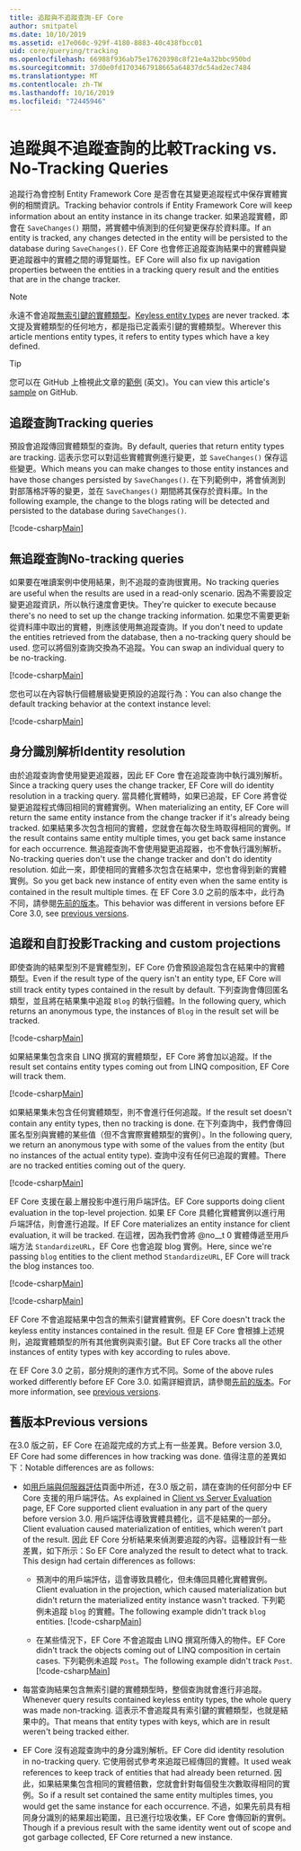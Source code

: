 ```yaml
---
title: 追蹤與不追蹤查詢-EF Core
author: smitpatel
ms.date: 10/10/2019
ms.assetid: e17e060c-929f-4180-8883-40c438fbcc01
uid: core/querying/tracking
ms.openlocfilehash: 66988f936ab75e17620398c8f21e4a32bbc950bd
ms.sourcegitcommit: 37d0e0fd1703467918665a64837dc54ad2ec7484
ms.translationtype: MT
ms.contentlocale: zh-TW
ms.lasthandoff: 10/16/2019
ms.locfileid: "72445946"
---
```

# <a name="tracking-vs-no-tracking-queries"></a><span data-ttu-id="61063-102">追蹤與不追蹤查詢的比較</span><span class="sxs-lookup"><span data-stu-id="61063-102">Tracking vs. No-Tracking Queries</span></span>

<span data-ttu-id="61063-103">追蹤行為會控制 Entity Framework Core 是否會在其變更追蹤程式中保存實體實例的相關資訊。</span><span class="sxs-lookup"><span data-stu-id="61063-103">Tracking behavior controls if Entity Framework Core will keep information about an entity instance in its change tracker.</span></span> <span data-ttu-id="61063-104">如果追蹤實體，即會在 `SaveChanges()` 期間，將實體中偵測到的任何變更保存於資料庫。</span><span class="sxs-lookup"><span data-stu-id="61063-104">If an entity is tracked, any changes detected in the entity will be persisted to the database during `SaveChanges()`.</span></span> <span data-ttu-id="61063-105">EF Core 也會修正追蹤查詢結果中的實體與變更追蹤器中的實體之間的導覽屬性。</span><span class="sxs-lookup"><span data-stu-id="61063-105">EF Core will also fix up navigation properties between the entities in a tracking query result and the entities that are in the change tracker.</span></span>

> [!NOTE]
> <span data-ttu-id="61063-106">永遠不會追蹤[無索引鍵的實體類型](xref:core/modeling/keyless-entity-types)。</span><span class="sxs-lookup"><span data-stu-id="61063-106">[Keyless entity types](xref:core/modeling/keyless-entity-types) are never tracked.</span></span> <span data-ttu-id="61063-107">本文提及實體類型的任何地方，都是指已定義索引鍵的實體類型。</span><span class="sxs-lookup"><span data-stu-id="61063-107">Wherever this article mentions entity types, it refers to entity types which have a key defined.</span></span>

> [!TIP]  
> <span data-ttu-id="61063-108">您可以在 GitHub 上檢視此文章的[範例](https://github.com/aspnet/EntityFramework.Docs/tree/master/samples/core/Querying) \(英文\)。</span><span class="sxs-lookup"><span data-stu-id="61063-108">You can view this article's [sample](https://github.com/aspnet/EntityFramework.Docs/tree/master/samples/core/Querying) on GitHub.</span></span>

## <a name="tracking-queries"></a><span data-ttu-id="61063-109">追蹤查詢</span><span class="sxs-lookup"><span data-stu-id="61063-109">Tracking queries</span></span>

<span data-ttu-id="61063-110">預設會追蹤傳回實體類型的查詢。</span><span class="sxs-lookup"><span data-stu-id="61063-110">By default, queries that return entity types are tracking.</span></span> <span data-ttu-id="61063-111">這表示您可以對這些實體實例進行變更，並 `SaveChanges()` 保存這些變更。</span><span class="sxs-lookup"><span data-stu-id="61063-111">Which means you can make changes to those entity instances and have those changes persisted by `SaveChanges()`.</span></span> <span data-ttu-id="61063-112">在下列範例中，將會偵測到對部落格評等的變更，並在 `SaveChanges()` 期間將其保存於資料庫。</span><span class="sxs-lookup"><span data-stu-id="61063-112">In the following example, the change to the blogs rating will be detected and persisted to the database during `SaveChanges()`.</span></span>

[!code-csharp[Main](../../../samples/core/Querying/Tracking/Sample.cs#Tracking)]

## <a name="no-tracking-queries"></a><span data-ttu-id="61063-113">無追蹤查詢</span><span class="sxs-lookup"><span data-stu-id="61063-113">No-tracking queries</span></span>

<span data-ttu-id="61063-114">如果要在唯讀案例中使用結果，則不追蹤的查詢很實用。</span><span class="sxs-lookup"><span data-stu-id="61063-114">No tracking queries are useful when the results are used in a read-only scenario.</span></span> <span data-ttu-id="61063-115">因為不需要設定變更追蹤資訊，所以執行速度會更快。</span><span class="sxs-lookup"><span data-stu-id="61063-115">They're quicker to execute because there's no need to set up the change tracking information.</span></span> <span data-ttu-id="61063-116">如果您不需要更新從資料庫中取出的實體，則應該使用無追蹤查詢。</span><span class="sxs-lookup"><span data-stu-id="61063-116">If you don't need to update the entities retrieved from the database, then a no-tracking query should be used.</span></span> <span data-ttu-id="61063-117">您可以將個別查詢交換為不追蹤。</span><span class="sxs-lookup"><span data-stu-id="61063-117">You can swap an individual query to be no-tracking.</span></span>

[!code-csharp[Main](../../../samples/core/Querying/Tracking/Sample.cs#NoTracking)]

<span data-ttu-id="61063-118">您也可以在內容執行個體層級變更預設的追蹤行為：</span><span class="sxs-lookup"><span data-stu-id="61063-118">You can also change the default tracking behavior at the context instance level:</span></span>

[!code-csharp[Main](../../../samples/core/Querying/Tracking/Sample.cs#ContextDefaultTrackingBehavior)]

## <a name="identity-resolution"></a><span data-ttu-id="61063-119">身分識別解析</span><span class="sxs-lookup"><span data-stu-id="61063-119">Identity resolution</span></span>

<span data-ttu-id="61063-120">由於追蹤查詢會使用變更追蹤器，因此 EF Core 會在追蹤查詢中執行識別解析。</span><span class="sxs-lookup"><span data-stu-id="61063-120">Since a tracking query uses the change tracker, EF Core will do identity resolution in a tracking query.</span></span> <span data-ttu-id="61063-121">當具體化實體時，如果已追蹤，EF Core 將會從變更追蹤程式傳回相同的實體實例。</span><span class="sxs-lookup"><span data-stu-id="61063-121">When materializing an entity, EF Core will return the same entity instance from the change tracker if it's already being tracked.</span></span> <span data-ttu-id="61063-122">如果結果多次包含相同的實體，您就會在每次發生時取得相同的實例。</span><span class="sxs-lookup"><span data-stu-id="61063-122">If the result contains same entity multiple times, you get back same instance for each occurrence.</span></span> <span data-ttu-id="61063-123">無追蹤查詢不會使用變更追蹤器，也不會執行識別解析。</span><span class="sxs-lookup"><span data-stu-id="61063-123">No-tracking queries don't use the change tracker and don't do identity resolution.</span></span> <span data-ttu-id="61063-124">如此一來，即使相同的實體多次包含在結果中，您也會得到新的實體實例。</span><span class="sxs-lookup"><span data-stu-id="61063-124">So you get back new instance of entity even when the same entity is contained in the result multiple times.</span></span> <span data-ttu-id="61063-125">在 EF Core 3.0 之前的版本中，此行為不同，請參閱[先前的版本](#previous-versions)。</span><span class="sxs-lookup"><span data-stu-id="61063-125">This behavior was different in versions before EF Core 3.0, see [previous versions](#previous-versions).</span></span>

## <a name="tracking-and-custom-projections"></a><span data-ttu-id="61063-126">追蹤和自訂投影</span><span class="sxs-lookup"><span data-stu-id="61063-126">Tracking and custom projections</span></span>

<span data-ttu-id="61063-127">即使查詢的結果型別不是實體型別，EF Core 仍會預設追蹤包含在結果中的實體類型。</span><span class="sxs-lookup"><span data-stu-id="61063-127">Even if the result type of the query isn't an entity type, EF Core will still track entity types contained in the result by default.</span></span> <span data-ttu-id="61063-128">下列查詢會傳回匿名類型，並且將在結果集中追蹤 `Blog` 的執行個體。</span><span class="sxs-lookup"><span data-stu-id="61063-128">In the following query, which returns an anonymous type, the instances of `Blog` in the result set will be tracked.</span></span>

[!code-csharp[Main](../../../samples/core/Querying/Tracking/Sample.cs#CustomProjection1)]

<span data-ttu-id="61063-129">如果結果集包含來自 LINQ 撰寫的實體類型，EF Core 將會加以追蹤。</span><span class="sxs-lookup"><span data-stu-id="61063-129">If the result set contains entity types coming out from LINQ composition, EF Core will track them.</span></span>

[!code-csharp[Main](../../../samples/core/Querying/Tracking/Sample.cs#CustomProjection2)]

<span data-ttu-id="61063-130">如果結果集未包含任何實體類型，則不會進行任何追蹤。</span><span class="sxs-lookup"><span data-stu-id="61063-130">If the result set doesn't contain any entity types, then no tracking is done.</span></span> <span data-ttu-id="61063-131">在下列查詢中，我們會傳回匿名型別與實體的某些值（但不含實際實體類型的實例）。</span><span class="sxs-lookup"><span data-stu-id="61063-131">In the following query, we return an anonymous type with some of the values from the entity (but no instances of the actual entity type).</span></span> <span data-ttu-id="61063-132">查詢中沒有任何已追蹤的實體。</span><span class="sxs-lookup"><span data-stu-id="61063-132">There are no tracked entities coming out of the query.</span></span>

[!code-csharp[Main](../../../samples/core/Querying/Tracking/Sample.cs#CustomProjection3)]

 <span data-ttu-id="61063-133">EF Core 支援在最上層投影中進行用戶端評估。</span><span class="sxs-lookup"><span data-stu-id="61063-133">EF Core supports doing client evaluation in the top-level projection.</span></span> <span data-ttu-id="61063-134">如果 EF Core 具體化實體實例以進行用戶端評估，則會進行追蹤。</span><span class="sxs-lookup"><span data-stu-id="61063-134">If EF Core materializes an entity instance for client evaluation, it will be tracked.</span></span> <span data-ttu-id="61063-135">在這裡，因為我們會將 @no__t 0 實體傳遞至用戶端方法 `StandardizeURL`，EF Core 也會追蹤 blog 實例。</span><span class="sxs-lookup"><span data-stu-id="61063-135">Here, since we're passing `blog` entities to the client method `StandardizeURL`, EF Core will track the blog instances too.</span></span>

[!code-csharp[Main](../../../samples/core/Querying/Tracking/Sample.cs#ClientProjection)]

[!code-csharp[Main](../../../samples/core/Querying/Tracking/Sample.cs#ClientMethod)]

<span data-ttu-id="61063-136">EF Core 不會追蹤結果中包含的無索引鍵實體實例。</span><span class="sxs-lookup"><span data-stu-id="61063-136">EF Core doesn't track the keyless entity instances contained in the result.</span></span> <span data-ttu-id="61063-137">但是 EF Core 會根據上述規則，追蹤實體類型的所有其他實例與索引鍵。</span><span class="sxs-lookup"><span data-stu-id="61063-137">But EF Core tracks all the other instances of entity types with key according to rules above.</span></span>

<span data-ttu-id="61063-138">在 EF Core 3.0 之前，部分規則的運作方式不同。</span><span class="sxs-lookup"><span data-stu-id="61063-138">Some of the above rules worked differently before EF Core 3.0.</span></span> <span data-ttu-id="61063-139">如需詳細資訊，請參閱[先前的版本](#previous-versions)。</span><span class="sxs-lookup"><span data-stu-id="61063-139">For more information, see [previous versions](#previous-versions).</span></span>

## <a name="previous-versions"></a><span data-ttu-id="61063-140">舊版本</span><span class="sxs-lookup"><span data-stu-id="61063-140">Previous versions</span></span>

<span data-ttu-id="61063-141">在3.0 版之前，EF Core 在追蹤完成的方式上有一些差異。</span><span class="sxs-lookup"><span data-stu-id="61063-141">Before version 3.0, EF Core had some differences in how tracking was done.</span></span> <span data-ttu-id="61063-142">值得注意的差異如下：</span><span class="sxs-lookup"><span data-stu-id="61063-142">Notable differences are as follows:</span></span>

- <span data-ttu-id="61063-143">如[用戶端與伺服器評估](xref:core/querying/client-eval)頁面中所述，在3.0 版之前，請在查詢的任何部分中 EF Core 支援的用戶端評估。</span><span class="sxs-lookup"><span data-stu-id="61063-143">As explained in [Client vs Server Evaluation](xref:core/querying/client-eval) page, EF Core supported client evaluation in any part of the query before version 3.0.</span></span> <span data-ttu-id="61063-144">用戶端評估導致實體具體化，這不是結果的一部分。</span><span class="sxs-lookup"><span data-stu-id="61063-144">Client evaluation caused materialization of entities, which weren't part of the result.</span></span> <span data-ttu-id="61063-145">因此 EF Core 分析結果來偵測要追蹤的內容。這種設計有一些差異，如下所示：</span><span class="sxs-lookup"><span data-stu-id="61063-145">So EF Core analyzed the result to detect what to track. This design had certain differences as follows:</span></span>
  - <span data-ttu-id="61063-146">預測中的用戶端評估，這會導致具體化，但未傳回具體化實體實例。</span><span class="sxs-lookup"><span data-stu-id="61063-146">Client evaluation in the projection, which caused materialization but didn't return the materialized entity instance wasn't tracked.</span></span> <span data-ttu-id="61063-147">下列範例未追蹤 `blog` 的實體。</span><span class="sxs-lookup"><span data-stu-id="61063-147">The following example didn't track `blog` entities.</span></span>
    [!code-csharp[Main](../../../samples/core/Querying/Tracking/Sample.cs#ClientProjection)]

  - <span data-ttu-id="61063-148">在某些情況下，EF Core 不會追蹤由 LINQ 撰寫所傳入的物件。</span><span class="sxs-lookup"><span data-stu-id="61063-148">EF Core didn't track the objects coming out of LINQ composition in certain cases.</span></span> <span data-ttu-id="61063-149">下列範例未追蹤 `Post`。</span><span class="sxs-lookup"><span data-stu-id="61063-149">The following example didn't track `Post`.</span></span>
    [!code-csharp[Main](../../../samples/core/Querying/Tracking/Sample.cs#CustomProjection2)]

- <span data-ttu-id="61063-150">每當查詢結果包含無索引鍵的實體類型時，整個查詢就會進行非追蹤。</span><span class="sxs-lookup"><span data-stu-id="61063-150">Whenever query results contained keyless entity types, the whole query was made non-tracking.</span></span> <span data-ttu-id="61063-151">這表示不會追蹤具有索引鍵的實體類型，也就是結果中的。</span><span class="sxs-lookup"><span data-stu-id="61063-151">That means that entity types with keys, which are in result weren't being tracked either.</span></span>
- <span data-ttu-id="61063-152">EF Core 沒有追蹤查詢中的身分識別解析。</span><span class="sxs-lookup"><span data-stu-id="61063-152">EF Core did identity resolution in no-tracking query.</span></span> <span data-ttu-id="61063-153">它使用弱式參考來追蹤已經傳回的實體。</span><span class="sxs-lookup"><span data-stu-id="61063-153">It used weak references to keep track of entities that had already been returned.</span></span> <span data-ttu-id="61063-154">因此，如果結果集包含相同的實體倍數，您就會針對每個發生次數取得相同的實例。</span><span class="sxs-lookup"><span data-stu-id="61063-154">So if a result set contained the same entity multiples times, you would get the same instance for each occurrence.</span></span> <span data-ttu-id="61063-155">不過，如果先前具有相同身分識別的結果超出範圍，且已進行垃圾收集，EF Core 會傳回新的實例。</span><span class="sxs-lookup"><span data-stu-id="61063-155">Though if a previous result with the same identity went out of scope and got garbage collected, EF Core returned a new instance.</span></span>
